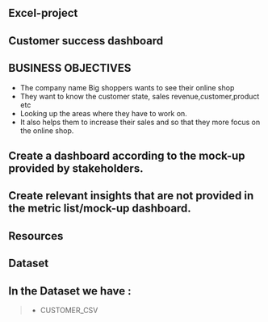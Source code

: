 ## Excel-project
## Customer success dashboard

## BUSINESS OBJECTIVES
* The company name Big shoppers wants to see their online shop 
* They want to know the customer state, sales revenue,customer,product etc
* Looking up the areas where they have to work on.
* It also helps them to increase their sales and so that they more focus on the online shop.


## Create a dashboard according to the mock-up provided by stakeholders.
## Create relevant insights that are not provided in the metric list/mock-up dashboard.

## Resources

## Dataset
## In the Dataset we have :
> * CUSTOMER_CSV
